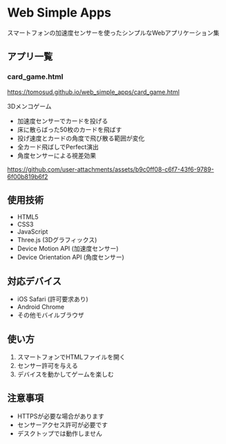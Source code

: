 # Web Simple Apps

スマートフォンの加速度センサーを使ったシンプルなWebアプリケーション集

## アプリ一覧

### card_game.html

https://tomosud.github.io/web_simple_apps/card_game.html

3Dメンコゲーム
- 加速度センサーでカードを投げる
- 床に散らばった50枚のカードを飛ばす
- 投げ速度とカードの角度で飛び散る範囲が変化
- 全カード飛ばしでPerfect演出
- 角度センサーによる視差効果
  
https://github.com/user-attachments/assets/b9c0ff08-c6f7-43f6-9789-6f00b819b6f2

## 使用技術
- HTML5
- CSS3
- JavaScript
- Three.js (3Dグラフィックス)
- Device Motion API (加速度センサー)
- Device Orientation API (角度センサー)

## 対応デバイス
- iOS Safari (許可要求あり)
- Android Chrome
- その他モバイルブラウザ

## 使い方
1. スマートフォンでHTMLファイルを開く
2. センサー許可を与える
3. デバイスを動かしてゲームを楽しむ

## 注意事項
- HTTPSが必要な場合があります
- センサーアクセス許可が必要です
- デスクトップでは動作しません
